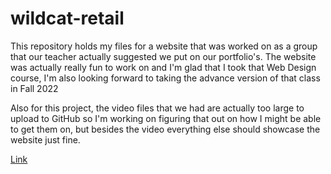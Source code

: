 # wildcat-retail
This repository holds my files for a website that was worked on as a group that our teacher actually suggested we put on our portfolio's. The website was actually really fun to work on and I'm glad that I took that Web Design course, I'm also looking forward to taking the advance version of that class in Fall 2022

Also for this project, the video files that we had are actually too large to upload to GitHub so I'm working on figuring that out on how I might be able to get them on, but besides the video everything else should showcase the website just fine.

[Link](https://loyaruben3.github.io/wildcat-retail)
